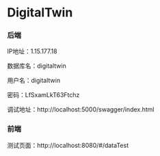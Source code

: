 # DigitalTwin

### 后端

IP地址：1.15.177.18

数据库名：digitaltwin

用户名：digitaltwin

密码：LfSxamLkT63Ftchz

调试地址：http://localhost:5000/swagger/index.html

### 前端

测试页面：http://localhost:8080/#/dataTest
